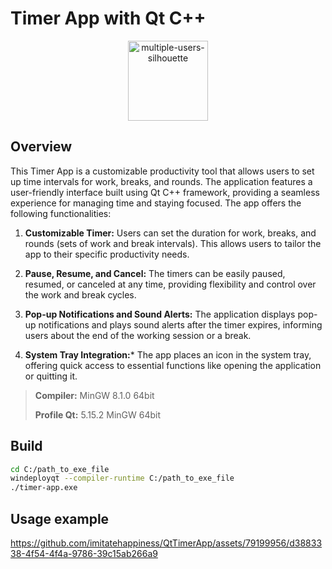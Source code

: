 # Timer App with Qt C++

<p align="center">
  <a href="https://github.com/imitatehappiness/QtTimerApp">
      <img width="128" alt="multiple-users-silhouette" src="https://cdn-icons-png.flaticon.com/512/2421/2421935.png">
  </a>
  <h3 align="center"></h3>
</p>

## Overview

This Timer App is a customizable productivity tool that allows users to set up time intervals for work, breaks, and rounds. The application features a user-friendly interface built using Qt C++ framework, providing a seamless experience for managing time and staying focused. The app offers the following functionalities:

1. **Customizable Timer:** Users can set the duration for work, breaks, and rounds (sets of work and break intervals). This allows users to tailor the app to their specific productivity needs.

2. **Pause, Resume, and Cancel:** The timers can be easily paused, resumed, or canceled at any time, providing flexibility and control over the work and break cycles.

3. **Pop-up Notifications and Sound Alerts:** The application displays pop-up notifications and plays sound alerts after the timer expires, informing users about the end of the working session or a break.

4. **System Tray Integration:*** The app places an icon in the system tray, offering quick access to essential functions like opening the application or quitting it.

>**Compiler:**  MinGW 8.1.0 64bit
>
>**Profile Qt:**  5.15.2 MinGW 64bit

## Build

``` bash
cd C:/path_to_exe_file
windeployqt --compiler-runtime C:/path_to_exe_file
./timer-app.exe
```
## Usage example
https://github.com/imitatehappiness/QtTimerApp/assets/79199956/d3883338-4f54-4f4a-9786-39c15ab266a9

